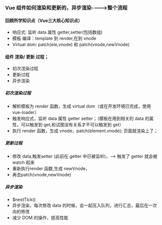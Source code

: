 ### Vue 组件如何渲染和更新的，异步渲染---->整个流程



#### 回顾所学知识点（Vue三大核心知识点）

* 响应式: 监听 data 属性 getter,setter(包括数组)
* 模板 编译：template 到 render,在到 vnode
* Virtual dom:  patch(ele,vnode) 和 patch(vnode,newVnode)

#### 组件 渲染/ 更新 过程；

* 初次渲染过程
* 更新过程
* 异步渲染

##### 初次渲染过程

* 解析模板为 render 函数，生成 virtual dom（或在开发环境已完成，使用 vue-loader）
* 触发响应式，监听 data 属性 getter   setter；（模板在用到相关的 data 的属性，可以触发到 get,和试图没有关系才不可以触发到 get）
* 执行 render 函数，生成 vnode，patch(element.vnode); 页面就渲染上了；

##### 更新过程

* 修改 data,触发setter (此前在 getter 中已被监听)，--> 触发了 getter 就会被 watch 起来
* 重新执行render 函数,生成 newVnode，
* 再去patch(vnode,newVnode)

##### 异步渲染

* $nextTIck()
* 异步渲染，每次修改 data 的时候，会一起压入队列，进行汇总，最后在一次向的修改
* 减少 DOM 的操作，提高性能

